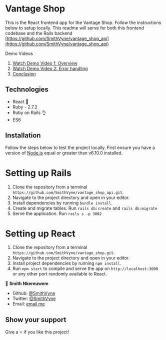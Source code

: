 # Vantage Shop
This is the React frontend app for the Vantage Shop. Follow the instructions below to setup locally. This readme will serve for both this frontend codebase and the Rails backend [https://github.com/SmithVyne/vantage_shop_api](https://github.com/SmithVyne/vantage_shop_api)

Demo Videos
1. [Watch Demo Video 1: Overview](https://www.loom.com/share/e232debf50c6484ebcdb3f3bff445f80)
2. [Watch Demo Video 2: Error handling](https://www.loom.com/share/5b41026b556e407bacfdb54bb050d313)
3. [Conclusion](https://www.loom.com/share/eabbb537deda49c98e2a7fadb2460406)

## Technologies
  - React 🤝
  - Ruby - 2.7.2
  - Ruby on Rails 👌
  - ES6

## Installation
Follow the steps below to test the project locally. First ensure you have a version of [Node.js](http://nodejs.org/) equal or greater than v6.10.0 installed.

# Setting up Rails
1. Clone the repository from a terminal `https://github.com/SmithVyne/vantage_shop_api.git`.
2. Navigate to the project directory and open in your editor.
3. Install dependencies by running `bundle install`.
4. Create and migrate tables. Run `rails db:create` and `rails db:migrate`
5. Serve the application. Run `rails s -p 3002`

# Setting up React
1. Clone the repository from a terminal `https://github.com/SmithVyne/vantage_shop.git`.
2. Navigate to the project directory and open in your editor.
3. Install project dependencies by running `npm install`.
4. Run `npm start` to compile and serve the app on `http://localhost:3000` 
or any other port randomly available to React.


👤 **Smith Nkereuwem**

- Github: [@SmithVyne](https://github.com/SmithVyne)
- Twitter: [@SmithVyne](https://twitter.com/SmithVyne)
- Email: [email me](mailto:smithnkereuwem2@gmail.com)

## Show your support

Give a ⭐️ if you like this project!
